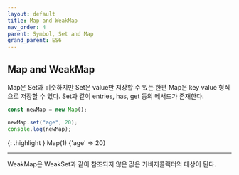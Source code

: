 ```yaml
---
layout: default
title: Map and WeakMap
nav_order: 4
parent: Symbol, Set and Map
grand_parent: ES6
---
```


## Map and WeakMap

Map은 Set과 비슷하지만 Set은 value만 저장할 수 있는 한편 Map은 key value 형식으로 저장할 수 있다. Set과 같이 entries, has, get 등의 메서드가 존재한다.

```js
const newMap = new Map();

newMap.set("age", 20);
console.log(newMap);
```

{: .highlight }
Map(1) {'age' => 20}

---

WeakMap은 WeakSet과 같이 참조되지 않은 값은 가비지콜랙터의 대상이 된다.

